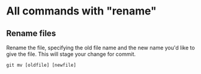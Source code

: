 # All commands with "rename"

## Rename files

Rename the file, specifying the old file name and the new name you'd like to give the file. This will stage your change for commit.

`git mv [oldfile] [newfile]`
